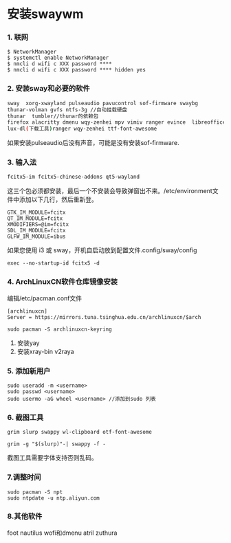 # 安装swaywm
### 1. 联网

```shell
$ NetworkManager
$ systemctl enable NetworkManager
$ nmcli d wifi c XXX password ****
$ nmcli d wifi c XXX password **** hidden yes
```

### 2. 安装sway和必要的软件

```bash
sway  xorg-xwayland pulseaudio pavucontrol sof-firmware swaybg
thunar-volman gvfs ntfs-3g //自动挂载硬盘
thunar  tumbler//thunar的依赖包
firefox alacritty dmenu wqy-zenhei mpv vimiv ranger evince  libreoffice fbreader
lux-dl(下载工具)ranger wqy-zenhei ttf-font-awesome
```

如果安装pulseaudio后没有声音，可能是没有安装sof-firmware.

### 3. 输入法

```bash
fcitx5-im fcitx5-chinese-addons qt5-wayland
```

这三个包必须都安装，最后一个不安装会导致弹窗出不来。/etc/environment文件中添加以下几行，然后重新登。

```
GTK_IM_MODULE=fcitx
QT_IM_MODULE=fcitx
XMODIFIERS=@im=fcitx
SDL_IM_MODULE=fcitx
GLFW_IM_MODULE=ibus
```

如果您使用 i3 或 sway，开机自启动放到配置文件.config/sway/config

```
exec --no-startup-id fcitx5 -d
```

### 4. ArchLinuxCN软件仓库镜像安装

编辑/etc/pacman.conf文件

```
[archlinuxcn]
Server = https://mirrors.tuna.tsinghua.edu.cn/archlinuxcn/$arch
```

```
sudo pacman -S archlinuxcn-keyring
```

1. 安装yay
2. 安装xray-bin v2raya

### 5. 添加新用户

```
sudo useradd -m <username>
sudo passwd <username>
sudo usermo -aG wheel <username> //添加到sudo 列表
```

### 6. 截图工具

```
grim slurp swappy wl-clipboard otf-font-awesome
```

```
grim -g "$(slurp)"-| swappy -f -
```

截图工具需要字体支持否则乱码。

### 7.调整时间

```
sudo pacman -S npt
sudo ntpdate -u ntp.aliyun.com
```
### 8.其他软件

foot nautilus wofi和dmenu atril zuthura
